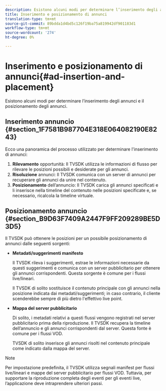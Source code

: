 ```yaml
---
description: Esistono alcuni modi per determinare l’inserimento degli annunci e il posizionamento degli annunci.
title: Inserimento e posizionamento di annunci
translation-type: tm+mt
source-git-commit: 89bdda1d4bd5c126f19ba75a819942df901183d1
workflow-type: tm+mt
source-wordcount: '274'
ht-degree: 0%

---
```



# Inserimento e posizionamento di annunci{#ad-insertion-and-placement}

Esistono alcuni modi per determinare l’inserimento degli annunci e il posizionamento degli annunci.

## Inserimento annuncio {#section_1F7581B987704E318E064082190E8243}

Ecco una panoramica del processo utilizzato per determinare l&#39;inserimento di annunci:

1. **Rilevamento** opportunità: Il TVSDK utilizza le informazioni di flusso per rilevare le posizioni possibili e desiderate per gli annunci.
1. **Risoluzione** annunci: Il TVSDK comunica con un server di annunci per recuperare gli annunci da unire nel contenuto.
1. **Posizionamento** dell’annuncio: Il TVSDK carica gli annunci specificati e li inserisce nella timeline del contenuto nelle posizioni specificate e, se necessario, ricalcola la timeline virtuale.

## Posizionamento annuncio {#section_B9D63F7409A2447F9FF209289BE5D3D5}

Il TVSDK può ottenere le posizioni per un possibile posizionamento di annunci dalle seguenti sorgenti:

* **Metadati/suggerimenti manifesto**

   Il TVSDK rileva i suggerimenti, estrae le informazioni necessarie da questi suggerimenti e comunica con un server pubblicitario per ottenere gli annunci corrispondenti. Questa sorgente è comune per i flussi live/lineari.

   Il TVSDK di solito sostituisce il contenuto principale con gli annunci nella posizione indicata dai metadati/suggerimenti; in caso contrario, il cliente scenderebbe sempre di più dietro l&#39;effettivo live point.

* **Mappa del server pubblicitario**

   Di solito, i metadati relativi a questi flussi vengono registrati nel server pubblicitario prima della riproduzione. Il TVSDK recupera la timeline dell’annuncio e gli annunci corrispondenti dal server. Questa fonte è comune per i flussi VOD.

   TVSDK di solito inserisce gli annunci risolti nel contenuto principale come indicato dalla mappa del server.

>[!NOTE]
>
>Per impostazione predefinita, il TVSDK utilizza segnali manifest per flussi live/lineari e mappe del server pubblicitario per flussi VOD. Tuttavia, per supportare la riproduzione completa degli eventi per gli eventi live, l’applicazione deve intraprendere ulteriori passi.

